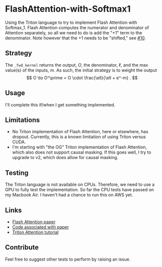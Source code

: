 # FlashAttention-with-Softmax1

Using the Triton language to try to implement Flash Attention with Softmax_1. 
Flash Attention computes the numerator and denominator of Attention separately, so all we need to do is add the "+1" term to the denominator.
Note however that the +1 needs to be "shifted," see [#10](https://github.com/softmax1/softmax1/issues/10).

## Strategy
The `_fwd_kernel` returns the output, $O$, the denominator, $\ell$, and the max value(s) of the inputs, $m$.
As such, the initial strategy is to weight the output
$$
O \to O^\prime = O \cdot \frac{\ell}{\ell + e^-m} .
$$

## Usage
I'll complete this if/when I get something implemented.

## Limitations
- No Triton implementation of Flash Attention, here or elsewhere, has dropout. Currently, this is a known limitation of using Triton versus CUDA.
- I'm starting with "the OG" Triton implementation of Flash Attention, which also does not support causal masking. If this goes well, I try to upgrade to v2, which does allow for causal masking.

## Testing
The Triton language is not available on CPUs.
Therefore, we need to use a GPU to fully test the implementation.
So far the CPU tests have passed on my Macbook Air.
I haven't had a chance to run this on AWS yet.

## Links
- [Flash Attention paper](https://arxiv.org/abs/2205.14135)
- [Code associated with paper](https://github.com/Dao-AILab/flash-attention/tree/main)
- [Triton Attention tutorial](https://triton-lang.org/main/getting-started/tutorials/06-fused-attention.html)

## Contribute
Feel free to suggest other tests to perform by raising an issue.